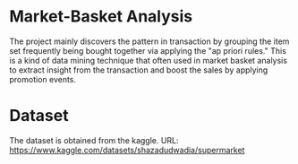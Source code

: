 # Market-Basket Analysis

The project mainly discovers the pattern in transaction by grouping the item set frequently being bought together via applying the "ap priori rules." This is a kind of data mining technique that often used in market basket analysis to extract insight from the transaction and boost the sales by applying promotion events.

# Dataset
The dataset is obtained from the kaggle. URL: https://www.kaggle.com/datasets/shazadudwadia/supermarket


